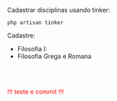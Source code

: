 Cadastrar disciplinas usando tinker:

    php artisan tinker

Cadastre:

 - Filosofia I:
 - Filosofia Grega e Romana

<br>
<br>
<br>
<div style="color:red;">!!! teste e commit !!!</div>
